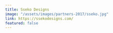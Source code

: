 ```yaml
---
title: Sseko Designs
image: "/assets/images/partners-2017/sseko.jpg"
link: https://ssekodesigns.com/
featured: false
---
```



